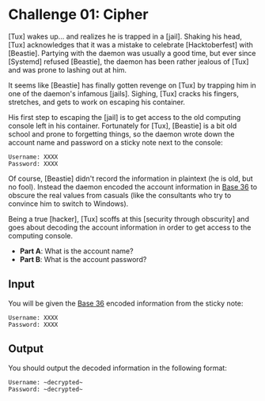 # Challenge 01: Cipher

[Tux] wakes up... and realizes he is trapped in a [jail].  Shaking his head,
[Tux] acknowledges that it was a mistake to celebrate [Hacktoberfest] with
[Beastie].  Partying with the daemon was usually a good time, but ever since
[Systemd] refused [Beastie], the daemon has been rather jealous of [Tux] and
was prone to lashing out at him.  

It seems like [Beastie] has finally gotten revenge on [Tux] by trapping him in
one of the daemon's infamous [jails].  Sighing, [Tux] cracks his fingers,
stretches, and gets to work on escaping his container.

His first step to escaping the [jail] is to get access to the old computing
console left in his container.  Fortunately for [Tux], [Beastie] is a bit old
school and prone to forgetting things, so the daemon wrote down the account
name and password on a sticky note next to the console:

    Username: XXXX
    Password: XXXX

Of course, [Beastie] didn't record the information in plaintext (he is old, but
no fool).  Instead the daemon encoded the account information in [Base 36] to
obscure the real values from casuals (like the consultants who try to convince
him to switch to Windows).

Being a true [hacker], [Tux] scoffs at this [security through obscurity] and
goes about decoding the account information in order to get access to the
computing console.

- **Part A**: What is the account name?
- **Part B**: What is the account password?

## Input

You will be given the [Base 36] encoded information from the sticky note:

    Username: XXXX
    Password: XXXX

## Output

You should output the decoded information in the following format:

    Username: ~decrypted~
    Password: ~decrypted~

[Base 36]: https://en.wikipedia.org/wiki/Base36
